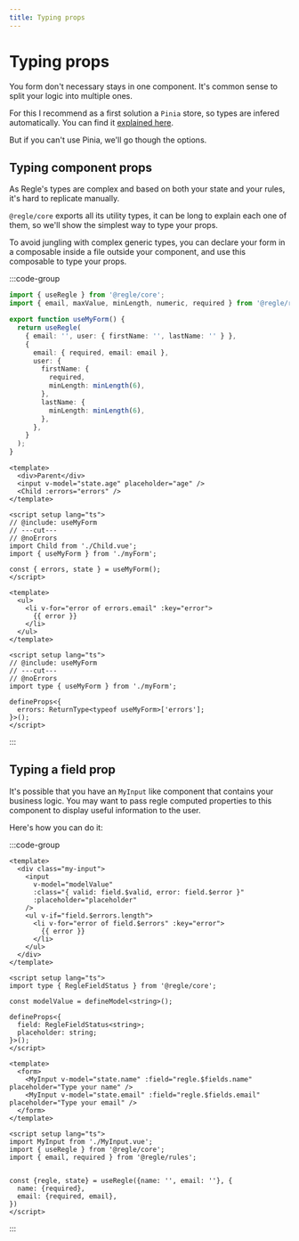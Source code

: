 ```yaml
---
title: Typing props
---
```


<script setup>
import Parent from '../parts/components/typing-props/Parent.vue';
</script>

# Typing props

You form don't necessary stays in one component. It's common sense to split your logic into multiple ones.

For this I recommend as a first solution a `Pinia` store, so types are infered automatically.
You can find it [explained here](/advanced-usage/usage-with-pinia).

But if you can't use Pinia, we'll go though the options.

## Typing component props

As Regle's types are complex and based on both your state and your rules, it's hard to replicate manually.

`@regle/core` exports all its utility types, it can be long to explain each one of them, so we'll show the simplest way to type your props.


To avoid jungling with complex generic types, you can declare your form in a composable inside a file outside your component, and use this composable to type your props.


:::code-group

```ts twoslash include useMyForm [useMyForm.ts]
import { useRegle } from '@regle/core';
import { email, maxValue, minLength, numeric, required } from '@regle/rules';

export function useMyForm() {
  return useRegle(
    { email: '', user: { firstName: '', lastName: '' } },
    {
      email: { required, email: email },
      user: {
        firstName: {
          required,
          minLength: minLength(6),
        },
        lastName: {
          minLength: minLength(6),
        },
      },
    }
  );
}
```

```vue twoslash [Parent.vue]
<template>
  <div>Parent</div>
  <input v-model="state.age" placeholder="age" />
  <Child :errors="errors" />
</template>

<script setup lang="ts">
// @include: useMyForm
// ---cut---
// @noErrors
import Child from './Child.vue';
import { useMyForm } from './myForm';

const { errors, state } = useMyForm();
</script>
```

```vue twoslash [Child.vue]
<template>
  <ul>
    <li v-for="error of errors.email" :key="error">
      {{ error }}
    </li>
  </ul>
</template>

<script setup lang="ts">
// @include: useMyForm
// ---cut---
// @noErrors
import type { useMyForm } from './myForm';

defineProps<{
  errors: ReturnType<typeof useMyForm>['errors'];
}>();
</script>
```
:::



## Typing a field prop

It's possible that you have an `MyInput` like component that contains your business logic.
You may want to pass regle computed properties to this component to display useful information to the user.

Here's how you can do it:

:::code-group

```vue twoslash [MyInput.vue]
<template>
  <div class="my-input">
    <input
      v-model="modelValue"
      :class="{ valid: field.$valid, error: field.$error }"
      :placeholder="placeholder"
    />
    <ul v-if="field.$errors.length">
      <li v-for="error of field.$errors" :key="error">
        {{ error }}
      </li>
    </ul>
  </div>
</template>

<script setup lang="ts">
import type { RegleFieldStatus } from '@regle/core';

const modelValue = defineModel<string>();

defineProps<{
  field: RegleFieldStatus<string>;
  placeholder: string;
}>();
</script>
````

```vue twoslash [myForm.vue]
<template>
  <form>
    <MyInput v-model="state.name" :field="regle.$fields.name" placeholder="Type your name" />
    <MyInput v-model="state.email" :field="regle.$fields.email" placeholder="Type your email" />
  </form>
</template>

<script setup lang="ts">
import MyInput from './MyInput.vue';
import { useRegle } from '@regle/core';
import { email, required } from '@regle/rules';


const {regle, state} = useRegle({name: '', email: ''}, {
  name: {required},
  email: {required, email},
})
</script>
```

:::

<Parent/>